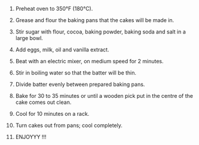 1. Preheat oven to 350°F (180°C). 

2. Grease and flour the baking pans that the cakes will be made in.

3. Stir sugar with flour, cocoa, baking powder, baking soda and salt in a large bowl. 

4. Add eggs, milk, oil and vanilla extract. 

5. Beat with an electric mixer, on medium speed for 2 minutes. 

6. Stir in boiling water so that the batter will be thin. 

7. Divide batter evenly between prepared baking pans.

8. Bake for 30 to 35 minutes or until a wooden pick put in the centre of the cake comes out clean. 

9. Cool for 10 minutes on a rack. 

10. Turn cakes out from pans; cool completely. 

11. ENJOYYY !!!